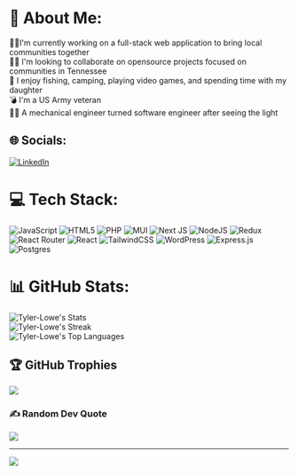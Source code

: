 # 💫 About Me:
👨‍🏭I'm currently working on a full-stack web application to bring local communities together<br>🐱‍👤 I'm looking to collaborate on opensource projects focused on communities in Tennessee<br>🎣 I enjoy fishing, camping, playing video games, and spending time with my daughter<br>💣 I'm a US Army veteran<br>🏃‍♂️ A mechanical engineer turned software engineer after seeing the light<br>


## 🌐 Socials:
[![LinkedIn](https://img.shields.io/badge/LinkedIn-%230077B5.svg?logo=linkedin&logoColor=white)](https://linkedin.com/in/https://www.linkedin.com/in/tyleralowe/) 

# 💻 Tech Stack:
![JavaScript](https://img.shields.io/badge/javascript-%23323330.svg?style=for-the-badge&logo=javascript&logoColor=%23F7DF1E) ![HTML5](https://img.shields.io/badge/html5-%23E34F26.svg?style=for-the-badge&logo=html5&logoColor=white) ![PHP](https://img.shields.io/badge/php-%23777BB4.svg?style=for-the-badge&logo=php&logoColor=white) ![MUI](https://img.shields.io/badge/MUI-%230081CB.svg?style=for-the-badge&logo=mui&logoColor=white) ![Next JS](https://img.shields.io/badge/Next-black?style=for-the-badge&logo=next.js&logoColor=white) ![NodeJS](https://img.shields.io/badge/node.js-6DA55F?style=for-the-badge&logo=node.js&logoColor=white) ![Redux](https://img.shields.io/badge/redux-%23593d88.svg?style=for-the-badge&logo=redux&logoColor=white) ![React Router](https://img.shields.io/badge/React_Router-CA4245?style=for-the-badge&logo=react-router&logoColor=white) ![React](https://img.shields.io/badge/react-%2320232a.svg?style=for-the-badge&logo=react&logoColor=%2361DAFB) ![TailwindCSS](https://img.shields.io/badge/tailwindcss-%2338B2AC.svg?style=for-the-badge&logo=tailwind-css&logoColor=white) ![WordPress](https://img.shields.io/badge/WordPress-%23117AC9.svg?style=for-the-badge&logo=WordPress&logoColor=white) ![Express.js](https://img.shields.io/badge/express.js-%23404d59.svg?style=for-the-badge&logo=express&logoColor=%2361DAFB) ![Postgres](https://img.shields.io/badge/postgres-%23316192.svg?style=for-the-badge&logo=postgresql&logoColor=white)
# 📊 GitHub Stats:
![Tyler-Lowe's Stats](https://github-readme-stats.vercel.app/api?username=Tyler-Lowe&theme=react&show_icons=true&hide_border=true&count_private=true) <br>
![Tyler-Lowe's Streak](https://github-readme-streak-stats.herokuapp.com/?user=Tyler-Lowe&theme=react&hide_border=true) <br>
![Tyler-Lowe's Top Languages](https://github-readme-stats.vercel.app/api/top-langs/?username=Tyler-Lowe&theme=react&show_icons=true&hide_border=true&layout=compact)

## 🏆 GitHub Trophies
![](https://github-profile-trophy.vercel.app/?username=Tyler-Lowe&theme=radical&no-frame=false&no-bg=true&margin-w=4)

### ✍️ Random Dev Quote
![](https://quotes-github-readme.vercel.app/api?type=horizontal&theme=radical)

---
[![](https://visitcount.itsvg.in/api?id=Tyler-Lowe&icon=3&color=0)](https://visitcount.itsvg.in)

<!-- Proudly created with GPRM ( https://gprm.itsvg.in ) -->

